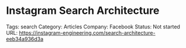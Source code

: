 # Instagram Search Architecture

Tags: search
Category: Articles
Company: Facebook
Status: Not started
URL: https://instagram-engineering.com/search-architecture-eeb34a936d3a

#